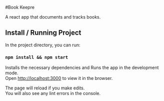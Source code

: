 #Book Keepre

A react app that documents and tracks books.

## Install / Running Project

In the project directory, you can run:

### `npm install && npm start`

Installs the necessary dependencies and Runs the app in the development mode.<br>
Open [http://localhost:3000](http://localhost:3000) to view it in the browser.

The page will reload if you make edits.<br>
You will also see any lint errors in the console.
